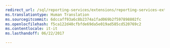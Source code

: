 ```yaml
---
redirect_url: /sql/reporting-services/extensions/reporting-services-extension-library?toc=%2fsql%2freporting-services%2fextensions%2ftoc.json
ms.translationtype: Human Translation
ms.sourcegitcommit: 6dccaff93a6c8b2374a1fad069b2f597898802fc
ms.openlocfilehash: f5ca122d40cfbfde69da5e019ad585cd520769c2
ms.contentlocale: it-it
ms.lasthandoff: 06/22/2017

---
```


